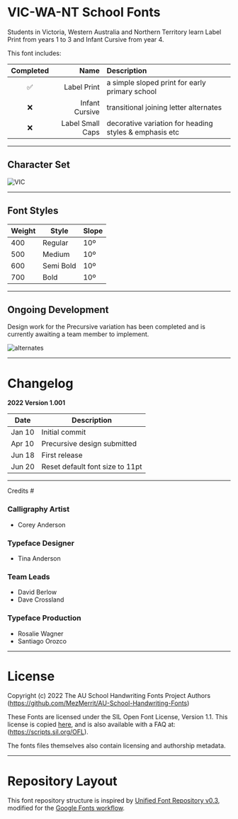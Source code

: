 # VIC-WA-NT School Fonts

Students in Victoria, Western Australia and Northern Territory learn Label Print from years 1 to 3 and Infant Cursive from year 4. 

This font includes:

Completed | Name | Description
| :---: | ---: | :---
✅ | Label Print | a simple sloped print for early primary school
❌ | Infant Cursive | transitional joining letter alternates
❌ | Label Small Caps | decorative variation for heading styles & emphasis etc

- - - -

## Character Set ##

![VIC](https://user-images.githubusercontent.com/34974280/174564167-e419061a-0482-46cd-aef5-89327d445fbc.png)

- - - -

## Font Styles ##

Weight        | Style        | Slope
------------- | -------------| -------------
400           | Regular      | 10º
500           | Medium       | 10º
600           | Semi Bold    | 10º
700           | Bold         | 10º

- - - -

## Ongoing Development ##

Design work for the Precursive variation has been completed and is currently awaiting a team member to implement.

![alternates](https://user-images.githubusercontent.com/34974280/174562042-63f3b790-3ac9-4b14-a1b1-b7419a089dd6.png)

- - - -

# Changelog #

**2022 Version 1.001**

Date          | Description
------------- | -------------
Jan 10        | Initial commit
Apr 10        | Precursive design submitted
Jun 18        | First release
Jun 20        | Reset default font size to 11pt

- - - -

 Credits #

### Calligraphy Artist ###
- Corey Anderson

### Typeface Designer ###
- Tina Anderson

### Team Leads ###
- David Berlow
- Dave Crossland

### Typeface Production ###
- Rosalie Wagner 
- Santiago Orozco

- - - -

# License #

Copyright (c) 2022 The AU School Handwriting Fonts Project Authors (https://github.com/MezMerrit/AU-School-Handwriting-Fonts)

These Fonts are licensed under the SIL Open Font License, Version 1.1. This license is copied [here](https://github.com/MezMerrit/AU-School-Handwriting-Fonts/blob/main/OFL.txt "SIL Open Font License"), and is also available with a FAQ at: (https://scripts.sil.org/OFL).

The fonts files themselves also contain licensing and authorship metadata.

- - - -

# Repository Layout #

This font repository structure is inspired by [Unified Font Repository v0.3](https://github.com/unified-font-repository/Unified-Font-Repository), modified for the [Google Fonts workflow](https://github.com/googlefonts/googlefonts-project-template).